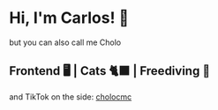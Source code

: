 # Hi, I'm Carlos! 👋

but you can also call me Cholo

## Frontend 🖥️ | Cats 🐈‍⬛ | Freediving 🔱

and TikTok on the side: [cholocmc](https://www.tiktok.com/@cholocmc)

